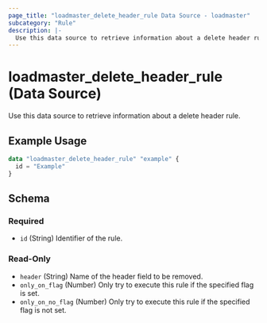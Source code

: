 ```yaml
---
page_title: "loadmaster_delete_header_rule Data Source - loadmaster"
subcategory: "Rule"
description: |-
  Use this data source to retrieve information about a delete header rule.
---
```


# loadmaster_delete_header_rule (Data Source)

Use this data source to retrieve information about a delete header rule.

## Example Usage

```terraform
data "loadmaster_delete_header_rule" "example" {
  id = "Example"
}
```

<!-- schema generated by tfplugindocs -->
## Schema

### Required

- `id` (String) Identifier of the rule.

### Read-Only

- `header` (String) Name of the header field to be removed.
- `only_on_flag` (Number) Only try to execute this rule if the specified flag is set.
- `only_on_no_flag` (Number) Only try to execute this rule if the specified flag is not set.